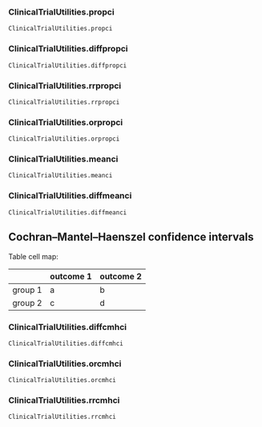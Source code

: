 
### ClinicalTrialUtilities.propci
```@docs
ClinicalTrialUtilities.propci
```

### ClinicalTrialUtilities.diffpropci
```@docs
ClinicalTrialUtilities.diffpropci
```

### ClinicalTrialUtilities.rrpropci
```@docs
ClinicalTrialUtilities.rrpropci
```

### ClinicalTrialUtilities.orpropci
```@docs
ClinicalTrialUtilities.orpropci
```

### ClinicalTrialUtilities.meanci
```@docs
ClinicalTrialUtilities.meanci
```

### ClinicalTrialUtilities.diffmeanci
```@docs
ClinicalTrialUtilities.diffmeanci
```

## Cochran–Mantel–Haenszel confidence intervals

Table cell map:

|         | outcome 1 | outcome 2 |
|---------|-----------|-----------|
| group 1 |     a     |     b     |
| group 2 |     c     |     d     |

### ClinicalTrialUtilities.diffcmhci
```@docs
ClinicalTrialUtilities.diffcmhci
```

### ClinicalTrialUtilities.orcmhci
```@docs
ClinicalTrialUtilities.orcmhci
```

### ClinicalTrialUtilities.rrcmhci
```@docs
ClinicalTrialUtilities.rrcmhci
```
